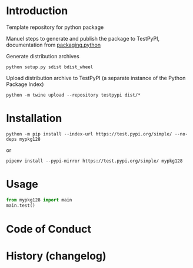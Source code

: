 # Introduction
Template repository for python package

Manuel steps to generate and publish the package to TestPyPI, documentation from [packaging.python](https://packaging.python.org/tutorials/packaging-projects/)

Generate distribution archives
```shell
python setup.py sdist bdist_wheel
```

Upload distribution archive to TestPyPI (a separate instance of the Python Package Index)
```shell
python -m twine upload --repository testpypi dist/*
```

# Installation
```shell
python -m pip install --index-url https://test.pypi.org/simple/ --no-deps mypkg128
```
or
```shell
pipenv install --pypi-mirror https://test.pypi.org/simple/ mypkg128
```

# Usage
```python
from mypkg128 import main
main.test()
```

# Code of Conduct

# History (changelog)
